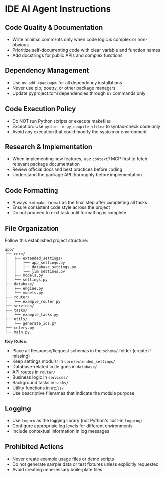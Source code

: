 # IDE AI Agent Instructions

## Code Quality & Documentation

- Write minimal comments only when code logic is complex or non-obvious
- Prioritize self-documenting code with clear variable and function names
- Add docstrings for public APIs and complex functions

## Dependency Management

- Use `uv add <package>` for all dependency installations
- Never use pip, poetry, or other package managers
- Update pyproject.toml dependencies through uv commands only

## Code Execution Policy

- Do NOT run Python scripts or execute makefiles
- Exception: Use `python -m py_compile <file>` to syntax-check code only
- Avoid any execution that could modify the system or environment

## Research & Implementation

- When implementing new features, use `context7` MCP first to fetch relevant package documentation
- Review official docs and best practices before coding
- Understand the package API thoroughly before implementation

## Code Formatting

- Always run `make format` as the final step after completing all tasks
- Ensure consistent code style across the project
- Do not proceed to next task until formatting is complete

## File Organization

Follow this established project structure:

```
app/
├── core/
│   ├── extended_settings/
│   │   ├── app_settings.py
│   │   ├── database_settings.py
│   │   └── llm_settings.py
│   ├── models.py
│   └── settings.py
├── database/
│   ├── engine.py
│   └── models.py
├── router/
│   └── example_router.py
├── services/
├── tasks/
│   └── example_tasks.py
├── utils/
│   └── generate_ids.py
├── celery.py
└── main.py
```

**Key Rules:**

- Place all Response/Request schemas in the `schema/` folder (create if missing)
- Keep settings modular in `core/extended_settings/`
- Database-related code goes in `database/`
- API routes in `router/`
- Business logic in `services/`
- Background tasks in `tasks/`
- Utility functions in `utils/`
- Use descriptive filenames that indicate the module purpose

## Logging

- Use `loguru` as the logging library (not Python's built-in `logging`)
- Configure appropriate log levels for different environments
- Include contextual information in log messages

## Prohibited Actions

- Never create example usage files or demo scripts
- Do not generate sample data or test fixtures unless explicitly requested
- Avoid creating unnecessary boilerplate files
